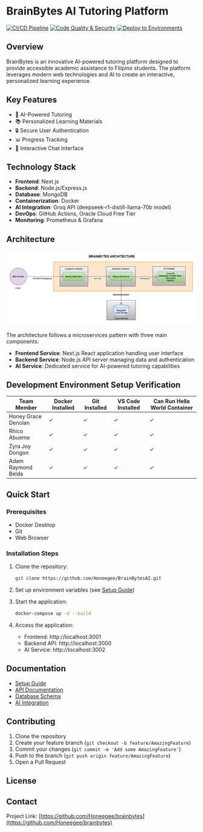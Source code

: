 # BrainBytes AI Tutoring Platform

[![CI/CD Pipeline](https://github.com/Honeegee/BrainBytesAI/actions/workflows/ci-cd.yml/badge.svg)](https://github.com/Honeegee/BrainBytesAI/actions/workflows/ci-cd.yml)
[![Code Quality & Security](https://github.com/Honeegee/BrainBytesAI/actions/workflows/code-quality.yml/badge.svg)](https://github.com/Honeegee/BrainBytesAI/actions/workflows/code-quality.yml)
[![Deploy to Environments](https://github.com/Honeegee/BrainBytesAI/actions/workflows/deploy.yml/badge.svg)](https://github.com/Honeegee/BrainBytesAI/actions/workflows/deploy.yml)

## Overview

BrainBytes is an innovative AI-powered tutoring platform designed to provide accessible academic assistance to Filipino students. The platform leverages modern web technologies and AI to create an interactive, personalized learning experience.

## Key Features

- 🤖 AI-Powered Tutoring
- 📚 Personalized Learning Materials
- 🔒 Secure User Authentication
- 📊 Progress Tracking
- 💬 Interactive Chat Interface

## Technology Stack

- **Frontend**: Next.js
- **Backend**: Node.js/Express.js
- **Database**: MongoDB
- **Containerization**: Docker
- **AI Integration**: Groq API (deepseek-r1-distill-llama-70b model)
- **DevOps**: GitHub Actions, Oracle Cloud Free Tier
- **Monitoring**: Prometheus & Grafana

## Architecture

![System Architecture](architecture.png)

The architecture follows a microservices pattern with three main components:
- **Frontend Service**: Next.js React application handling user interface
- **Backend Service**: Node.js API server managing data and authentication
- **AI Service**: Dedicated service for AI-powered tutoring capabilities

## Development Environment Setup Verification

| Team Member | Docker Installed | Git Installed | VS Code Installed | Can Run Hello World Container |
|-------------|-----------------|---------------|-------------------|------------------------------|
| Honey Grace Denolan | ✓ | ✓ | ✓ | ✓ |
| Rhico Abueme | ✓ | ✓ | ✓ | ✓ |
| Zyra Joy Dongon | ✓ | ✓ | ✓ | ✓ |
| Adam Raymond Belda | ✓ | ✓ | ✓ | ✓ |

## Quick Start

### Prerequisites

- Docker Desktop
- Git
- Web Browser

### Installation Steps

1. Clone the repository:
   ```bash
   git clone https://github.com/Honeegee/BrainBytesAI.git
   ```

2. Set up environment variables (see [Setup Guide](SETUP.md))

3. Start the application:
   ```bash
   docker-compose up -d --build
   ```

4. Access the application:
   - Frontend: http://localhost:3001
   - Backend API: http://localhost:3000
   - AI Service: http://localhost:3002

## Documentation

- [Setup Guide](SETUP.md)
- [API Documentation](API.md)
- [Database Schema](DATABASE.md)
- [AI Integration](AI_INTEGRATION.md)



## Contributing

1. Clone the repository
2. Create your feature branch (`git checkout -b feature/AmazingFeature`)
3. Commit your changes (`git commit -m 'Add some AmazingFeature'`)
4. Push to the branch (`git push origin feature/AmazingFeature`)
5. Open a Pull Request

## License


## Contact

Project Link: [https://github.com/Honeegee/brainbytes](https://github.com/Honeegee/brainbytes)

